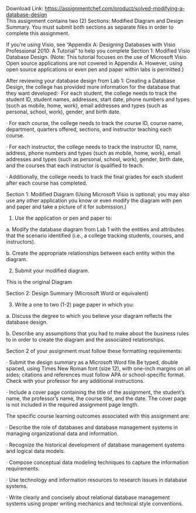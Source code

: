 Download Link: https://assignmentchef.com/product/solved-modifying-a-database-design
<br>
This assignment contains two (2) Sections: Modified Diagram and Design Summary. You must submit both sections as separate files in order to complete this assignment.

If you’re using Visio, see “Appendix A: Designing Databases with Visio Professional 2010: A Tutorial” to help you complete Section 1: Modified Visio Database Design. (Note: This tutorial focuses on the use of Microsoft Visio. Open source applications are not covered in Appendix A. However, using open source applications or even pen and paper within labs is permitted.)

After reviewing your database design from Lab 1: Creating a Database Design, the college has provided more information for the database that they want developed:·   For each student, the college needs to track the student  ID, student names, addresses, start date, phone numbers and types (such as mobile, home, work), email addresses and types (such as personal, school, work), gender, and birth date.

·  For each course, the college needs to track the course ID, course name, department, quarters offered, sections, and instructor teaching each course.

·   For each instructor, the college needs to track the instructor ID, name, address, phone numbers and types (such as mobile, home, work), email addresses and types (such as personal, school, work), gender, birth date, and the courses that each instructor is qualified to teach.

·    Additionally, the college needs to track the final grades for each student after each course has completed.

Section 1: Modified Diagram (Using Microsoft Visio is optional; you may also use any other application you know or even modify the diagram with pen and paper and take a picture of it for submission.)

1.   Use the application or pen and paper to:

a.   Modify the database diagram from Lab 1 with the entities and attributes that the scenario identified (i.e., a college tracking students, courses, and instructors).

b.   Create the appropriate relationships between each entity within the diagram.

2.   Submit your modified diagram.

This is the original Diagram

Section 2: Design Summary (Microsoft Word or equivalent)

3. Write a one to two (1-2) page paper in which you:

a.  Discuss the degree to which you believe your diagram reflects the database design.

b. Describe any assumptions that you had to make about the business rules to in order to create the diagram and the associated relationships.

Section 2 of your assignment must follow these formatting requirements:

·  Submit the design summary as a Microsoft Word file.Be typed, double spaced, using Times New Roman font (size 12), with one-inch margins on all sides; citations and references must follow APA or school-specific format. Check with your professor for any additional instructions.

·  Include a cover page containing the title of the assignment, the student’s name, the professor’s name, the course title, and the date. The cover page is not included in the required assignment page length.

The specific course learning outcomes associated with this assignment are:

·  Describe the role of databases and database management systems in managing organizational data and information.

· Recognize the historical development of database management systems and logical data models.

· Compose conceptual data modeling techniques to capture the information requirements.

·  Use technology and information resources to research issues in database systems.

·   Write clearly and concisely about relational database management systems using proper writing mechanics and technical style conventions.